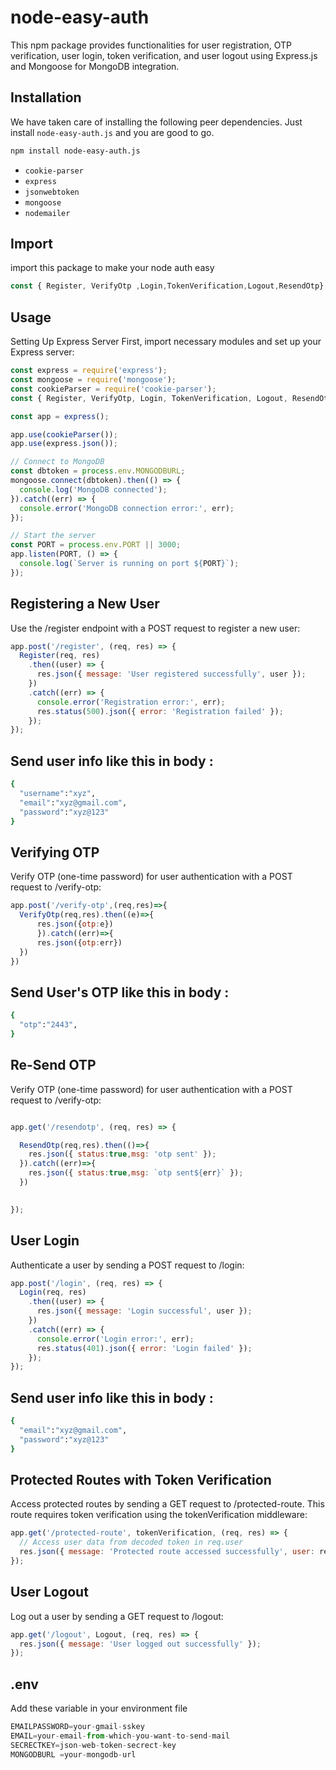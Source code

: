 # node-easy-auth

This npm package provides functionalities for user registration, OTP verification, user login, token verification, and user logout using Express.js and Mongoose for MongoDB integration.

## Installation

We have taken care of installing the following peer dependencies. Just install `node-easy-auth.js` and you are good to go.
```bash
npm install node-easy-auth.js
```

- `cookie-parser`
- `express`
- `jsonwebtoken`
- `mongoose`
- `nodemailer`


## Import

import this package to make your node auth easy

```js
const { Register, VerifyOtp ,Login,TokenVerification,Logout,ResendOtp} = require('node-easy-auth');
```
## Usage
Setting Up Express Server
First, import necessary modules and set up your Express server:

```js
const express = require('express');
const mongoose = require('mongoose');
const cookieParser = require('cookie-parser');
const { Register, VerifyOtp, Login, TokenVerification, Logout, ResendOtp } = require('node-easy-auth.js');

const app = express();

app.use(cookieParser());
app.use(express.json());

// Connect to MongoDB
const dbtoken = process.env.MONGODBURL;
mongoose.connect(dbtoken).then(() => {
  console.log('MongoDB connected');
}).catch((err) => {
  console.error('MongoDB connection error:', err);
});

// Start the server
const PORT = process.env.PORT || 3000;
app.listen(PORT, () => {
  console.log(`Server is running on port ${PORT}`);
});


```
## Registering a New User
Use the /register endpoint with a POST request to register a new user:
```js
app.post('/register', (req, res) => {
  Register(req, res)
    .then((user) => {
      res.json({ message: 'User registered successfully', user });
    })
    .catch((err) => {
      console.error('Registration error:', err);
      res.status(500).json({ error: 'Registration failed' });
    });
});
```
## Send user info like this in body : 

```bash
{
  "username":"xyz",
  "email":"xyz@gmail.com",
  "password":"xyz@123"
}
```

## Verifying OTP
Verify OTP (one-time password) for user authentication with a POST request to /verify-otp:
```js
app.post('/verify-otp',(req,res)=>{
  VerifyOtp(req,res).then((e)=>{
      res.json({otp:e})
      }).catch((err)=>{
      res.json({otp:err})
  })
})
```
## Send User's OTP like this in body :

```bash
{
  "otp":"2443",
}
```

## Re-Send OTP
Verify OTP (one-time password) for user authentication with a POST request to /verify-otp:
```js

app.get('/resendotp', (req, res) => {

  ResendOtp(req,res).then(()=>{
    res.json({ status:true,msg: 'otp sent' });
  }).catch((err)=>{
    res.json({ status:true,msg: `otp sent${err}` });
  })

  
});
```

## User Login
Authenticate a user by sending a POST request to /login:

```js
app.post('/login', (req, res) => {
  Login(req, res)
    .then((user) => {
      res.json({ message: 'Login successful', user });
    })
    .catch((err) => {
      console.error('Login error:', err);
      res.status(401).json({ error: 'Login failed' });
    });
});
```

## Send user info like this in body : 

```bash
{
  "email":"xyz@gmail.com",
  "password":"xyz@123"
}
```

## Protected Routes with Token Verification
Access protected routes by sending a GET request to /protected-route. This route requires token verification using the tokenVerification middleware:

```js
app.get('/protected-route', tokenVerification, (req, res) => {
  // Access user data from decoded token in req.user
  res.json({ message: 'Protected route accessed successfully', user: req.user });
});
```

## User Logout
Log out a user by sending a GET request to /logout:

```js
app.get('/logout', Logout, (req, res) => {
  res.json({ message: 'User logged out successfully' });
});
```
## .env
Add these variable in your environment file

```js
EMAILPASSWORD=your-gmail-sskey
EMAIL=your-email-from-which-you-want-to-send-mail
SECRECTKEY=json-web-token-secrect-key
MONGODBURL =your-mongodb-url
```